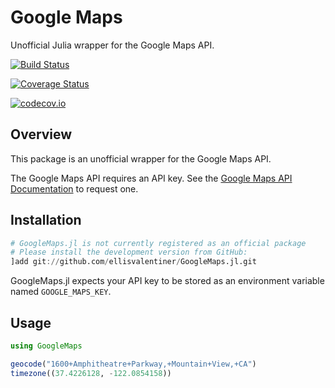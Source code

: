 # Google Maps

Unofficial Julia wrapper for the Google Maps API.

[![Build Status](https://travis-ci.org/ellisvalentiner/GoogleMaps.jl.svg?branch=master)](https://travis-ci.org/ellisvalentiner/GoogleMaps.jl)

[![Coverage Status](https://coveralls.io/repos/ellisvalentiner/GoogleMaps.jl/badge.svg?branch=master&service=github)](https://coveralls.io/github/ellisvalentiner/GoogleMaps.jl?branch=master)

[![codecov.io](http://codecov.io/github/ellisvalentiner/GoogleMaps.jl/coverage.svg?branch=master)](http://codecov.io/github/ellisvalentiner/GoogleMaps.jl?branch=master)

## Overview

This package is an unofficial wrapper for the Google Maps API.

The Google Maps API requires an API key. See the [Google Maps API Documentation](https://developers.google.com/maps/documentation/) to request one.

## Installation

```julia
# GoogleMaps.jl is not currently registered as an official package
# Please install the development version from GitHub:
]add git://github.com/ellisvalentiner/GoogleMaps.jl.git
```

GoogleMaps.jl expects your API key to be stored as an environment variable named `GOOGLE_MAPS_KEY`.

## Usage

```julia
using GoogleMaps

geocode("1600+Amphitheatre+Parkway,+Mountain+View,+CA")
timezone((37.4226128, -122.0854158))
```
